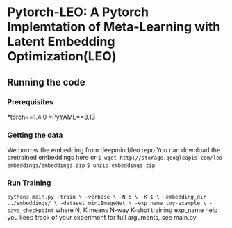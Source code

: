# Pytorch-LEO: A Pytorch Implemtation of Meta-Learning with Latent Embedding Optimization(LEO)

## Running the code
### Prerequisites
*torch==1.4.0
*PyYAML==3.13

### Getting the data
We borrow the embedding from deepmind/leo repo
You can download the pretrained embeddings here
or 
`$ wget http://storage.googleapis.com/leo-embeddings/embeddings.zip`
`$ unzip embeddings.zip`

### Run Training 
`python3 main.py -train \
                -verbose \
                -N 5 \
                -K 1 \
                -embedding_dir ../embeddings/ \
                -dataset miniImageNet \
                -exp_name toy-example \
                -save_checkpoint`
where N, K means N-way K-shot training
exp_name help you keep track of your experiment 
for full arguments, see main.py

